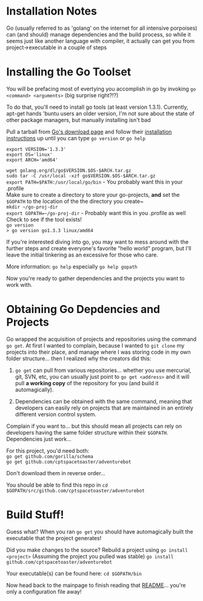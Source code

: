 Installation Notes
========

Go (usually referred to as 'golang' on the internet for all intensive porpoises) can (and should) manage dependencies and the build process, so while it seems just like another language with compiler, it actually can get you from project->executable in a couple of steps

Installing the Go Toolset
========
You will be prefacing most of evertying you accomplish in go by invoking `go <command> <arguments>` (big surprise right?!?)

To do that, you'll need to install go tools (at least version 1.3.1).
Currently, apt-get hands 'buntu users an older version, I'm not sure about the state of other package managers, but manually installing isn't bad

Pull a tarball from [Go's download page](http://golang.org/dl/) and follow their [installation instructions](http://golang.org/doc/install) up until you can type `go version` or `go help`

`export VERSION='1.3.3'`  
`export OS='linux'`  
`export ARCH='amd64'`  

`wget golang.org/dl/go$VERSION.$OS-$ARCH.tar.gz`  
`sudo tar -C /usr/local -xzf go$VERSION.$OS-$ARCH.tar.gz`  
`export PATH=$PATH:/usr/local/go/bin` - You probably want this in your .profile  
Make sure to create a directory to store your go-projects, **and** set the `$GOPATH` to the location of the the directory you create~  
`mkdir ~/go-proj-dir`  
`export GOPATH=~/go-proj-dir` - Probably want this in you .profile as well  
Check to see if the tool exists!  
`go version`  
`> go version go1.3.3 linux/amd64`

If you're interested diving into go, you may want to mess around with the further steps and create everyone's favorite "hello world" program, but I'll leave the initial tinkering as an excessive for those who care.

More information: `go help` especially `go help gopath`

Now you're ready to gather dependencies and the projects you want to work with.

Obtaining Go Depdencies and Projects
========
Go wrapped the acquisition of projects and repositories using the command `go get`.  At first I wanted to complain, because I wanted to `git clone` my projects into their place, and manage where I was storing code in my own folder structure... then I realized why the creators did this:

1. `go get` can pull from various repositories... whether you use mercurial, git, SVN, etc, you can usually just point to `go get <address>` and it will pull **a working copy** of the repository for you (and build it automagically).

2. Dependencies can be obtained with the same command, meaning that developers can easily rely on projects that are maintained in an entirely different version control system.

Complain if you want to... but this should mean all projects can rely on developers having the same folder structure within their `$GOPATH`.  Dependencies just work...

For this project, you'd need both:  
`go get github.com/gorilla/schema`  
`go get github.com/cptspacetoaster/adventurebot`  

Don't download them in reverse order...

You should be able to find this repo in
`cd $GOPATH/src/github.com/cptspacetoaster/adventurebot`

Build Stuff!
========
Guess what?  When you ran `go get` you should have automagically built the executable that the project generates!

Did you make changes to the source?  Rebuild a project using `go install <project>` (Assuming the project you pulled was stable)
`go install github.com/cptspacetoaster/adventurebot`

Your executable(s) can be found here:
`cd $GOPATH/bin`

Now head back to the mainpage to finish reading that [README](https://github.com/CptSpaceToaster/adventurebot)... you're only a configuration file away!
